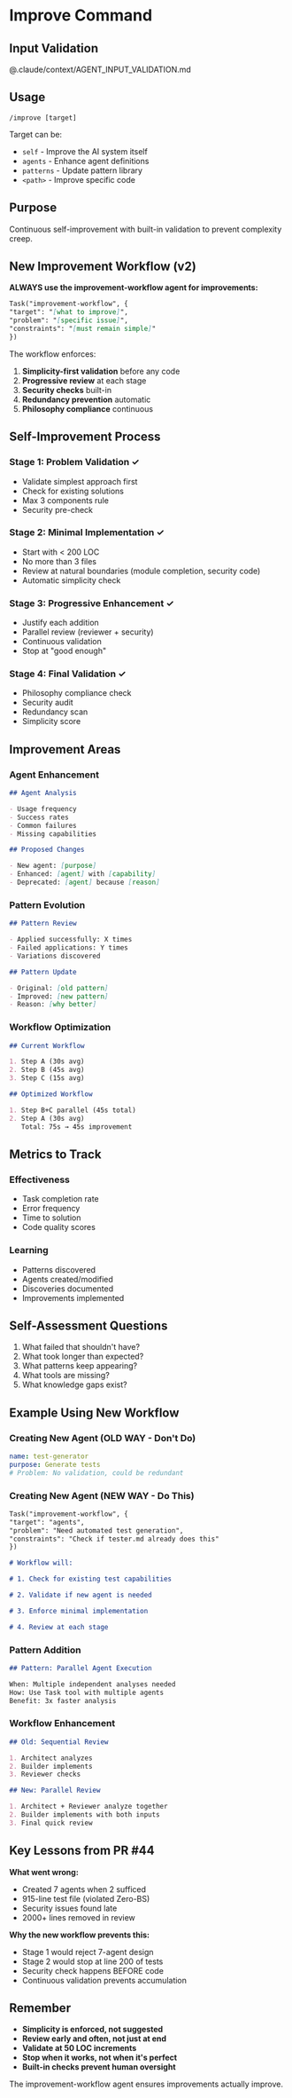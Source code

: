 # Improve Command

## Input Validation

@.claude/context/AGENT_INPUT_VALIDATION.md

## Usage

`/improve [target]`

Target can be:

- `self` - Improve the AI system itself
- `agents` - Enhance agent definitions
- `patterns` - Update pattern library
- `<path>` - Improve specific code

## Purpose

Continuous self-improvement with built-in validation to prevent complexity creep.

## New Improvement Workflow (v2)

**ALWAYS use the improvement-workflow agent for improvements:**

```markdown
Task("improvement-workflow", {
"target": "[what to improve]",
"problem": "[specific issue]",
"constraints": "[must remain simple]"
})
```

The workflow enforces:

1. **Simplicity-first validation** before any code
2. **Progressive review** at each stage
3. **Security checks** built-in
4. **Redundancy prevention** automatic
5. **Philosophy compliance** continuous

## Self-Improvement Process

### Stage 1: Problem Validation ✓

- Validate simplest approach first
- Check for existing solutions
- Max 3 components rule
- Security pre-check

### Stage 2: Minimal Implementation ✓

- Start with < 200 LOC
- No more than 3 files
- Review at natural boundaries (module completion, security code)
- Automatic simplicity check

### Stage 3: Progressive Enhancement ✓

- Justify each addition
- Parallel review (reviewer + security)
- Continuous validation
- Stop at "good enough"

### Stage 4: Final Validation ✓

- Philosophy compliance check
- Security audit
- Redundancy scan
- Simplicity score

## Improvement Areas

### Agent Enhancement

```markdown
## Agent Analysis

- Usage frequency
- Success rates
- Common failures
- Missing capabilities

## Proposed Changes

- New agent: [purpose]
- Enhanced: [agent] with [capability]
- Deprecated: [agent] because [reason]
```

### Pattern Evolution

```markdown
## Pattern Review

- Applied successfully: X times
- Failed applications: Y times
- Variations discovered

## Pattern Update

- Original: [old pattern]
- Improved: [new pattern]
- Reason: [why better]
```

### Workflow Optimization

```markdown
## Current Workflow

1. Step A (30s avg)
2. Step B (45s avg)
3. Step C (15s avg)

## Optimized Workflow

1. Step B+C parallel (45s total)
2. Step A (30s avg)
   Total: 75s → 45s improvement
```

## Metrics to Track

### Effectiveness

- Task completion rate
- Error frequency
- Time to solution
- Code quality scores

### Learning

- Patterns discovered
- Agents created/modified
- Discoveries documented
- Improvements implemented

## Self-Assessment Questions

1. What failed that shouldn't have?
2. What took longer than expected?
3. What patterns keep appearing?
4. What tools are missing?
5. What knowledge gaps exist?

## Example Using New Workflow

### Creating New Agent (OLD WAY - Don't Do)

```yaml
name: test-generator
purpose: Generate tests
# Problem: No validation, could be redundant
```

### Creating New Agent (NEW WAY - Do This)

```markdown
Task("improvement-workflow", {
"target": "agents",
"problem": "Need automated test generation",
"constraints": "Check if tester.md already does this"
})

# Workflow will:

# 1. Check for existing test capabilities

# 2. Validate if new agent is needed

# 3. Enforce minimal implementation

# 4. Review at each stage
```

### Pattern Addition

```markdown
## Pattern: Parallel Agent Execution

When: Multiple independent analyses needed
How: Use Task tool with multiple agents
Benefit: 3x faster analysis
```

### Workflow Enhancement

```markdown
## Old: Sequential Review

1. Architect analyzes
2. Builder implements
3. Reviewer checks

## New: Parallel Review

1. Architect + Reviewer analyze together
2. Builder implements with both inputs
3. Final quick review
```

## Key Lessons from PR #44

**What went wrong:**

- Created 7 agents when 2 sufficed
- 915-line test file (violated Zero-BS)
- Security issues found late
- 2000+ lines removed in review

**Why the new workflow prevents this:**

- Stage 1 would reject 7-agent design
- Stage 2 would stop at line 200 of tests
- Security check happens BEFORE code
- Continuous validation prevents accumulation

## Remember

- **Simplicity is enforced, not suggested**
- **Review early and often, not just at end**
- **Validate at 50 LOC increments**
- **Stop when it works, not when it's perfect**
- **Built-in checks prevent human oversight**

The improvement-workflow agent ensures improvements actually improve.
